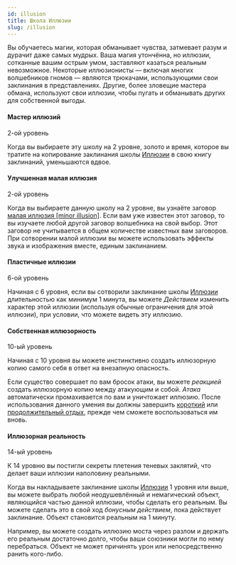 ```yaml
---
id: illusion
title: Школа Иллюзии
slug: /illusion
---
```

Вы обучаетесь магии, которая обманывает чувства, затмевает разум и дурачит даже самых мудрых. Ваша магия утончённа, но иллюзии, сотканные вашим острым умом, заставляют казаться реальным невозможное. Некоторые иллюзионисты — включая многих волшебников гномов — являются трюкачами, использующими свои заклинания в представлениях. Другие, более зловещие мастера обмана, используют свои иллюзии, чтобы пугать и обманывать других для собственной выгоды.

#### Мастер иллюзий

2-ой уровень

Когда вы выбираете эту школу на 2 уровне, золото и время, которое вы тратите на копирование заклинания школы [Иллюзии](https://ttg.club/screens/illusion) в свою книгу заклинаний, уменьшаются вдвое.

#### Улучшенная малая иллюзия

2-ой уровень

Когда вы выбираете данную школу на 2 уровне, вы узнаёте заговор [малая иллюзия [minor illusion]](https://ttg.club/spells/minor_illusion). Если вам уже известен этот заговор, то вы изучаете любой другой заговор волшебника на свой выбор. Этот заговор не учитывается в общем количестве известных вам заговоров. При сотворении малой иллюзии вы можете использовать эффекты звука и изображения вместе, единым заклинанием.

#### Пластичные иллюзии

6-ой уровень

Начиная с 6 уровня, если вы сотворили заклинание школы [Иллюзии](https://ttg.club/screens/Illusion) длительностью как минимум 1 минута, вы можете _Действием_ изменить характер этой иллюзии (используя обычные ограничения для этой иллюзии), при условии, что можете видеть эту иллюзию.

#### Собственная иллюзорность

10-ый уровень

Начиная с 10 уровня вы можете инстинктивно создать иллюзорную копию самого себя в ответ на внезапную опасность.

Если существо совершает по вам бросок атаки, вы можете _реакцией_ создать иллюзорную копию между атакующим и собой. _Атака_ автоматически промахивается по вам и уничтожает иллюзию. После использования данного умения вы должны завершить [короткий](https://ttg.club/screens/short_rest) или [продолжительный отдых](https://ttg.club/screens/long_rest), прежде чем сможете воспользоваться им вновь.

#### Иллюзорная реальность

14-ый уровень

К 14 уровню вы постигли секреты плетения теневых заклятий, что делает ваши иллюзии наполовину реальными.

Когда вы накладываете заклинание школы [Иллюзии](https://ttg.club/screens/illusion) 1 уровня или выше, вы можете выбрать любой неодушевлённый и немагический объект, являющийся частью данной иллюзии, чтобы сделать его реальным. Вы можете сделать это в свой ход _бонусным действием_, пока действует заклинание. Объект становится реальным на 1 минуту.

Например, вы можете создать иллюзию моста через разлом и держать его реальным достаточно долго, чтобы ваши союзники могли по нему перебраться. Объект не может причинять урон или непосредственно ранить кого-либо.